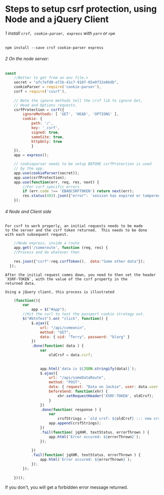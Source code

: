 #  Steps to setup csrf protection, using Node and a jQuery Client

###### 1   install `crsf, cookie-parser, express` with `yarn` or `npm`

```
npm install --save crsf cookie-parser express
```
###### 2   On the node server:
```javascript
const 
    //Better to get from an env file.>
    secret = "afc7efd0-e71b-41c7-9107-05e0f32e06db", 
    cookieParser = require('cookie-parser'),
    csrf = require('csurf'),
   
    // Note the ignore methods tell the crsf lib to ignore Get, 
    // Head and Options requests. 
    csrfProtection = csrf({
        ignoreMethods: [ 'GET', 'HEAD', 'OPTIONS' ],
        cookie: { 
            path: '/', 
            key: '_csrf', 
            signed: true, 
            sameSite: true, 
            httpOnly: true 
            }
    }),
    app = express();

    // cookieparser needs to be setup BEFORE csrfProtection is used
    // by the app.
    app.use(cookieParser(secret));
    app.use(csrfProtection);
    app.use(function(err, req, res, next) {
        //For csrf specific errors
        if (err.code !== 'EBADCSRFTOKEN') return next(err);
        res.status(403).json({"error": `session has expired or tampered with ${err.code} ${err.message}`});
    });
```
###### 4   Node and Client side
    For csrf to work properly, an initial requests needs to be made
    to the server and the csrf token returned.  This needs to be done
    with each subsequent request.
```javascript
    //Node express, inside a route
    app.get('/someroute', function (req, res) {
    //Process and do whatever then
    
    res.json({"csrf":req.csrfToken(),  data:"Some other data"});
  }); 
```
    After the initial request comes down, you need to then set the header `XSRF-TOKEN`, with the value of the csrf property in the
    returned data.

    Using a jQuery client, this process is illustrated
```javascript
    (function(){
        var
            app = $("#app");
        //Hit the curl to test the passport cookie strategy out.
        $("#btnTest").on( "click", function() {              
            $.ajax({
                url: "/api/comeonin",
                method: "GET",
                data: { uid: "Terry", password: "blarg" }
            })
            .done(function( data ) {
                var 
                    oldCrsf = data.csrf;
                    
                
                app.html(`data is ${JSON.stringify(data)}`);
                $.ajax({
                    url: "/api/someDataRoute",
                    method: "POST",
                    data: { request: "Data on Jackie", user: data.user },
                    beforeSend: function(xhr) {
                        xhr.setRequestHeader('XSRF-TOKEN', oldCrsf);
                    }
                })
                .done(function( response ) {
                    var 
                        crsfStrings = `old crsf: ${oldCrsf} ::: new crsf:  ${response.crsf} and user role(s) are: ${response.data}`;
                    app.append(crsfStrings);
                })
                .fail(function( jqXHR, textStatus, errorThrown ) {
                    app.html(`Error occured: ${errorThrown}`);
                });
                
            })
            .fail(function( jqXHR, textStatus, errorThrown ) {
                app.html(`Error occured: ${errorThrown}`);
            });
        });
        
    })();
```
   If you don't, you will get a forbidden error message
   returned.